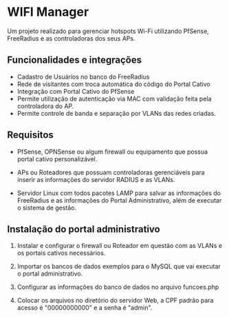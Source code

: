 
# WIFI Manager

Um projeto realizado para gerenciar hotspots Wi-Fi utilizando PfSense, FreeRadius e as controladoras dos seus APs.





## Funcionalidades e integrações

- Cadastro de Usuários no banco do FreeRadius
- Rede de visitantes com troca automática do código do Portal Cativo
- Integração com Portal Cativo do PfSense
- Permite utilização de autenticação via MAC com validação feita pela controladora do AP.
- Permite controle de banda e separação por VLANs das redes criadas.
## Requisitos

- PfSense, OPNSense ou algum firewall ou equipamento que possua portal cativo personalizável.

- APs ou Roteadores que possuam controladoras gerenciáveis para inserir as informações do servidor RADIUS e as VLANs.

- Servidor Linux com todos pacotes LAMP para salvar as informações do FreeRadius e as informações do Portal Administrativo, além de executar o sistema de gestão.

## Instalação do portal administrativo

1. Instalar e configurar o firewall ou Roteador em questão com as VLANs e os portais cativos necessários.

2. Importar os bancos de dados exemplos para o MySQL que vai executar o portal administrativo.

3. Configurar as informações do banco de dados no arquivo funcoes.php

4. Colocar os arquivos no diretório do servidor Web, a CPF padrão para acesso é "00000000000" e a senha é "admin".